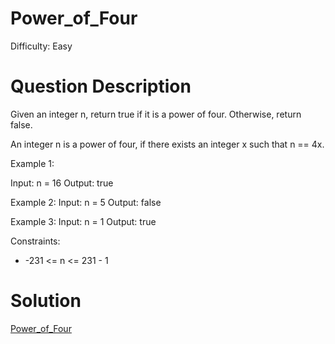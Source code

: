 
# Power_of_Four

Difficulty: Easy

# Question Description

Given an integer n, return true if it is a power of four. Otherwise, return false.

An integer n is a power of four, if there exists an integer x such that n == 4x.

Example 1:

Input: n = 16
Output: true

Example 2:
Input: n = 5
Output: false

Example 3:
Input: n = 1
Output: true

Constraints:

- -231 <= n <= 231 - 1

# Solution

[Power_of_Four]([342]Power_of_Four.py)

    